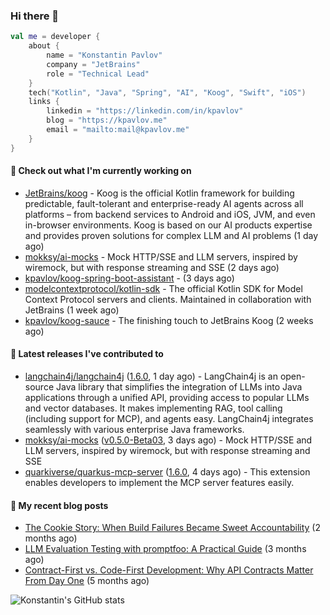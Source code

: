 
### Hi there 👋

```kotlin
val me = developer {
    about {
        name = "Konstantin Pavlov"
        company = "JetBrains"
        role = "Technical Lead"
    }
    tech("Kotlin", "Java", "Spring", "AI", "Koog", "Swift", "iOS")
    links {
        linkedin = "https://linkedin.com/in/kpavlov"
        blog = "https://kpavlov.me"
        email = "mailto:mail@kpavlov.me"
    }
}
```

#### 👷 Check out what I'm currently working on

- [JetBrains/koog](https://github.com/JetBrains/koog) - Koog is the official Kotlin framework for building predictable, fault-tolerant and enterprise-ready AI agents across all platforms – from backend services to Android and iOS, JVM, and even in-browser environments. Koog is based on our AI products expertise and provides proven solutions for complex LLM and AI problems (1 day ago)
- [mokksy/ai-mocks](https://github.com/mokksy/ai-mocks) - Mock HTTP/SSE and LLM servers, inspired by wiremock, but with response streaming and SSE (2 days ago)
- [kpavlov/koog-spring-boot-assistant](https://github.com/kpavlov/koog-spring-boot-assistant) -  (3 days ago)
- [modelcontextprotocol/kotlin-sdk](https://github.com/modelcontextprotocol/kotlin-sdk) - The official Kotlin SDK for Model Context Protocol servers and clients. Maintained in collaboration with JetBrains (1 week ago)
- [kpavlov/koog-sauce](https://github.com/kpavlov/koog-sauce) - The finishing touch to JetBrains Koog (2 weeks ago)

#### 🔭 Latest releases I've contributed to

- [langchain4j/langchain4j](https://github.com/langchain4j/langchain4j) ([1.6.0](https://github.com/langchain4j/langchain4j/releases/tag/1.6.0), 1 day ago) - LangChain4j is an open-source Java library that simplifies the integration of LLMs into Java applications through a unified API, providing access to popular LLMs and vector databases. It makes implementing RAG, tool calling (including support for MCP), and agents easy. LangChain4j integrates seamlessly with various enterprise Java frameworks.
- [mokksy/ai-mocks](https://github.com/mokksy/ai-mocks) ([v0.5.0-Beta03](https://github.com/mokksy/ai-mocks/releases/tag/v0.5.0-Beta03), 3 days ago) - Mock HTTP/SSE and LLM servers, inspired by wiremock, but with response streaming and SSE
- [quarkiverse/quarkus-mcp-server](https://github.com/quarkiverse/quarkus-mcp-server) ([1.6.0](https://github.com/quarkiverse/quarkus-mcp-server/releases/tag/1.6.0), 4 days ago) - This extension enables developers to implement the MCP server features easily.

#### 📜 My recent blog posts

- [The Cookie Story: When Build Failures Became Sweet Accountability](https://kpavlov.me/blog/the-cookie-story/) (2 months ago)
- [LLM Evaluation Testing with promptfoo: A Practical Guide](https://kpavlov.me/blog/llm-evaluation-testing-with-promptfoo-a-practical-guide/) (3 months ago)
- [Contract-First vs. Code-First Development: Why API Contracts Matter From Day One](https://kpavlov.me/blog/contract-first-vs-contract-last/) (5 months ago)

![Konstantin's GitHub stats](https://github-readme-stats.vercel.app/api?username=kpavlov&show_icons=true&include_all_commits=true)
